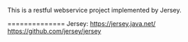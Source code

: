 This is a restful webservice project implemented by Jersey.

==============
Jersey:
https://jersey.java.net/
https://github.com/jersey/jersey